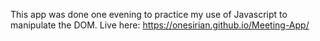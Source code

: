 This app was done one evening to practice my use of Javascript to manipulate the DOM. Live here:
https://onesirian.github.io/Meeting-App/

